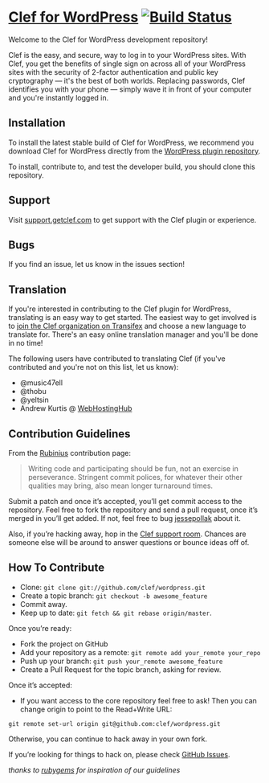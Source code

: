 # [Clef for WordPress](http://wordpress.org/plugins/wpclef/) [![Build Status](https://travis-ci.org/clef/clef-wordpress.svg?branch=master)](https://travis-ci.org/clef/clef-wordpress)

Welcome to the Clef for WordPress development repository!

Clef is the easy, and secure, way to log in to your WordPress sites. With Clef, you get the benefits of single sign on across all of your WordPress sites with the security of 2-factor authentication and public key cryptography — it's the best of both worlds. Replacing passwords, Clef identifies you with your phone — simply wave it in front of your computer and you're instantly logged in.

## Installation

To install the latest stable build of Clef for WordPress, we recommend you download Clef for WordPress directly from the [WordPress plugin repository](http://wordpress.org/plugins/wpclef/).

To install, contribute to, and test the developer build, you should clone this repository.

## Support

Visit [support.getclef.com](http://support.getclef.com) to get support with the Clef plugin or experience.

## Bugs

If you find an issue, let us know in the issues section!

## Translation

If you're interested in contributing to the Clef plugin for WordPress, translating is an easy way to get started. The easiest way to get involved is to [join the Clef organization on Transifex](https://www.transifex.com/projects/p/wpclef/) and choose a new language to translate for. There's an easy online translation manager and you'll be done in no time!

The following users have contributed to translating Clef (if you've contributed and you're not on this list, let us know):

* @music47ell
* @thobu
* @yeltsin
* Andrew Kurtis @ [WebHostingHub](http://www.webhostinghub.com/)

## Contribution Guidelines

From the [Rubinius](http://rubini.us/) contribution page:

> Writing code and participating should be fun, not an exercise in
> perseverance. Stringent commit polices, for whatever their other
> qualities may bring, also mean longer turnaround times.

Submit a patch and once it’s accepted, you’ll get commit access to the
repository. Feel free to fork the repository and send a pull request,
once it’s merged in you’ll get added. If not, feel free to bug
[jessepollak](http://github.com/jessepollak) about it.

Also, if you’re hacking away, hop in the [Clef support room](https://www.hipchat.com/go5kUkq90). Chances are someone else will be around to answer
questions or bounce ideas off of.

How To Contribute
-----------------

* Clone: `git clone git://github.com/clef/wordpress.git`
* Create a topic branch: `git checkout -b awesome_feature`
* Commit away.
* Keep up to date: `git fetch && git rebase origin/master`.

Once you’re ready:

* Fork the project on GitHub
* Add your repository as a remote: `git remote add your_remote your_repo`
* Push up your branch: `git push your_remote awesome_feature`
* Create a Pull Request for the topic branch, asking for review.

Once it’s accepted:

* If you want access to the core repository feel free to ask! Then you
can change origin to point to the Read+Write URL:

```
git remote set-url origin git@github.com:clef/wordpress.git
```

Otherwise, you can continue to hack away in your own fork.

If you’re looking for things to hack on, please check 
[GitHub Issues](http://github.com/clef/wordpress/issues). 

*thanks to [rubygems](https://github.com/rubygems/rubygems.org) for inspiration of our guidelines*

